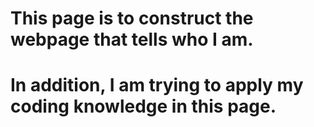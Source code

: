 # This page is to construct the webpage that tells who I am.
# In addition, I am trying to apply my coding knowledge in this page.
